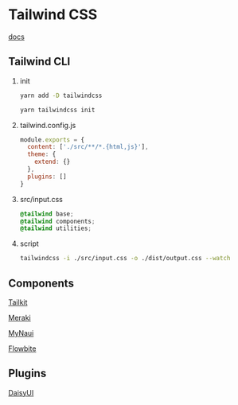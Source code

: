 # Tailwind CSS

[docs](https://tailwindcss.com/docs/installation)

## Tailwind CLI

1. init

   ```bash
   yarn add -D tailwindcss

   yarn tailwindcss init
   ```

2. tailwind.config.js

   ```js
   module.exports = {
     content: ['./src/**/*.{html,js}'],
     theme: {
       extend: {}
     },
     plugins: []
   }
   ```

3. src/input.css

   ```css
   @tailwind base;
   @tailwind components;
   @tailwind utilities;
   ```

4. script

   ```bash
   tailwindcss -i ./src/input.css -o ./dist/output.css --watch
   ```

## Components

[Tailkit](https://www.tailwind-kit.com/)

[Meraki](https://merakiui.com/)

[MyNaui](https://mynaui.com/)

[Flowbite](https://flowbite.com/)

## Plugins

[DaisyUI](https://daisyui.com/)

